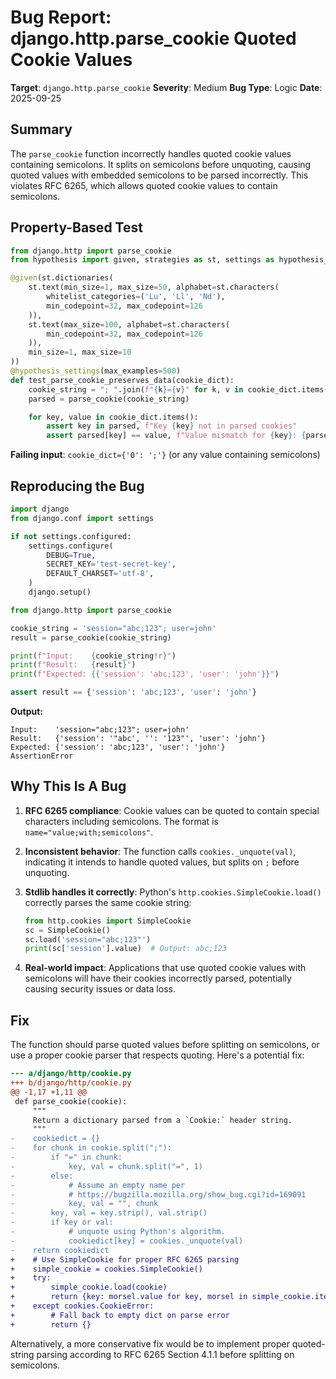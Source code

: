 # Bug Report: django.http.parse_cookie Quoted Cookie Values

**Target**: `django.http.parse_cookie`
**Severity**: Medium
**Bug Type**: Logic
**Date**: 2025-09-25

## Summary

The `parse_cookie` function incorrectly handles quoted cookie values containing semicolons. It splits on semicolons before unquoting, causing quoted values with embedded semicolons to be parsed incorrectly. This violates RFC 6265, which allows quoted cookie values to contain semicolons.

## Property-Based Test

```python
from django.http import parse_cookie
from hypothesis import given, strategies as st, settings as hypothesis_settings

@given(st.dictionaries(
    st.text(min_size=1, max_size=50, alphabet=st.characters(
        whitelist_categories=('Lu', 'Ll', 'Nd'),
        min_codepoint=32, max_codepoint=126
    )),
    st.text(max_size=100, alphabet=st.characters(
        min_codepoint=32, max_codepoint=126
    )),
    min_size=1, max_size=10
))
@hypothesis_settings(max_examples=500)
def test_parse_cookie_preserves_data(cookie_dict):
    cookie_string = "; ".join(f"{k}={v}" for k, v in cookie_dict.items())
    parsed = parse_cookie(cookie_string)

    for key, value in cookie_dict.items():
        assert key in parsed, f"Key {key} not in parsed cookies"
        assert parsed[key] == value, f"Value mismatch for {key}: {parsed[key]} vs {value}"
```

**Failing input**: `cookie_dict={'0': ';'}` (or any value containing semicolons)

## Reproducing the Bug

```python
import django
from django.conf import settings

if not settings.configured:
    settings.configure(
        DEBUG=True,
        SECRET_KEY='test-secret-key',
        DEFAULT_CHARSET='utf-8',
    )
    django.setup()

from django.http import parse_cookie

cookie_string = 'session="abc;123"; user=john'
result = parse_cookie(cookie_string)

print(f"Input:    {cookie_string!r}")
print(f"Result:   {result}")
print(f"Expected: {{'session': 'abc;123', 'user': 'john'}}")

assert result == {'session': 'abc;123', 'user': 'john'}
```

**Output:**
```
Input:    'session="abc;123"; user=john'
Result:   {'session': '"abc', '': '123"', 'user': 'john'}
Expected: {'session': 'abc;123', 'user': 'john'}
AssertionError
```

## Why This Is A Bug

1. **RFC 6265 compliance**: Cookie values can be quoted to contain special characters including semicolons. The format is `name="value;with;semicolons"`.

2. **Inconsistent behavior**: The function calls `cookies._unquote(val)`, indicating it intends to handle quoted values, but splits on `;` before unquoting.

3. **Stdlib handles it correctly**: Python's `http.cookies.SimpleCookie.load()` correctly parses the same cookie string:
   ```python
   from http.cookies import SimpleCookie
   sc = SimpleCookie()
   sc.load('session="abc;123"')
   print(sc['session'].value)  # Output: abc;123
   ```

4. **Real-world impact**: Applications that use quoted cookie values with semicolons will have their cookies incorrectly parsed, potentially causing security issues or data loss.

## Fix

The function should parse quoted values before splitting on semicolons, or use a proper cookie parser that respects quoting. Here's a potential fix:

```diff
--- a/django/http/cookie.py
+++ b/django/http/cookie.py
@@ -1,17 +1,11 @@
 def parse_cookie(cookie):
     """
     Return a dictionary parsed from a `Cookie:` header string.
     """
-    cookiedict = {}
-    for chunk in cookie.split(";"):
-        if "=" in chunk:
-            key, val = chunk.split("=", 1)
-        else:
-            # Assume an empty name per
-            # https://bugzilla.mozilla.org/show_bug.cgi?id=169091
-            key, val = "", chunk
-        key, val = key.strip(), val.strip()
-        if key or val:
-            # unquote using Python's algorithm.
-            cookiedict[key] = cookies._unquote(val)
-    return cookiedict
+    # Use SimpleCookie for proper RFC 6265 parsing
+    simple_cookie = cookies.SimpleCookie()
+    try:
+        simple_cookie.load(cookie)
+        return {key: morsel.value for key, morsel in simple_cookie.items()}
+    except cookies.CookieError:
+        # Fall back to empty dict on parse error
+        return {}
```

Alternatively, a more conservative fix would be to implement proper quoted-string parsing according to RFC 6265 Section 4.1.1 before splitting on semicolons.
